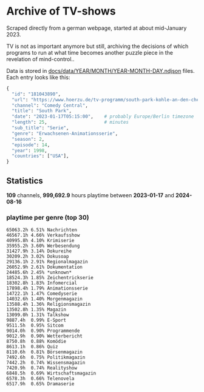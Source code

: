 # Archive of TV-shows

Scraped directly from a german webpage, started at about mid-January 2023.

TV is not as important anymore but still, archiving the decisions of which programs to run at what time
becomes another puzzle piece in the revelation of mind-control.. 

Data is stored in [docs/data/YEAR/MONTH/YEAR-MONTH-DAY.ndjson](docs/data/) files. 
Each entry looks like this:

```python
{
  "id": "181043890", 
  "url": "https://www.hoerzu.de/tv-programm/south-park-kohle-an-den-chefkoch/bid_181043890/", 
  "channel": "Comedy Central", 
  "title": "South Park", 
  "date": "2023-01-17T05:15:00",    # probably Europe/Berlin timezone 
  "length": 25,                     # minutes 
  "sub_title": "Serie", 
  "genre": "Erwachsenen-Animationsserie", 
  "season": 2, 
  "episode": 14, 
  "year": 1998, 
  "countries": ["USA"],
}
```

## Statistics

**109** channels, **999,692.9** hours playtime between **2023-01-17** and **2024-08-16**


### playtime per genre (top 30)

    65063.2h 6.51% Nachrichten
    46567.1h 4.66% Verkaufsshow
    40995.8h 4.10% Krimiserie
    35955.2h 3.60% Werbesendung
    31427.9h 3.14% Dokureihe
    30209.2h 3.02% Dokusoap
    29136.1h 2.91% Regionalmagazin
    26052.9h 2.61% Dokumentation
    24485.6h 2.45% *unknown*
    18524.3h 1.85% Zeichentrickserie
    18302.8h 1.83% Infomercial
    17898.4h 1.79% Animationsserie
    14722.1h 1.47% Comedyserie
    14032.6h 1.40% Morgenmagazin
    13588.4h 1.36% Religionsmagazin
    13502.8h 1.35% Magazin
    13099.0h 1.31% Talkshow
    9887.4h  0.99% E-Sport
    9511.5h  0.95% Sitcom
    9014.0h  0.90% Programmende
    9012.9h  0.90% Wetterbericht
    8750.8h  0.88% Komödie
    8613.1h  0.86% Quiz
    8110.6h  0.81% Börsenmagazin
    7492.6h  0.75% Politikmagazin
    7442.2h  0.74% Wissensmagazin
    7420.9h  0.74% Realityshow
    6848.5h  0.69% Wirtschaftsmagazin
    6578.3h  0.66% Telenovela
    6517.9h  0.65% Dramaserie
